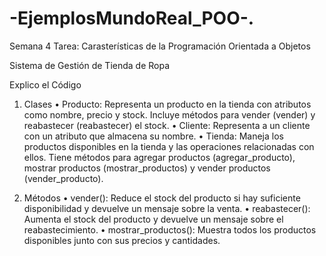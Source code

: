 # -EjemplosMundoReal_POO-.
Semana 4 Tarea: Carasterísticas de la Programación Orientada a Objetos


Sistema de Gestión de Tienda de Ropa


Explico el Código
1.	Clases
•	Producto: Representa un producto en la tienda con atributos como nombre, precio y stock. Incluye métodos para vender (vender) y reabastecer (reabastecer) el stock.
•	Cliente: Representa a un cliente con un atributo que almacena su nombre.
•	Tienda: Maneja los productos disponibles en la tienda y las operaciones relacionadas con ellos. Tiene métodos para agregar productos (agregar_producto), mostrar productos (mostrar_productos) y vender productos (vender_producto).


2.	Métodos
•	vender(): Reduce el stock del producto si hay suficiente disponibilidad y devuelve un mensaje sobre la venta.
•	reabastecer(): Aumenta el stock del producto y devuelve un mensaje sobre el reabastecimiento.
•	mostrar_productos(): Muestra todos los productos disponibles junto con sus precios y cantidades.

